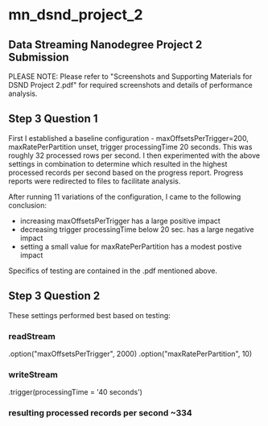 # mn_dsnd_project_2
## Data Streaming Nanodegree Project 2 Submission

PLEASE NOTE: Please refer to "Screenshots and Supporting Materials for DSND Project 2.pdf"  for required screenshots and details of performance analysis.


## Step 3 Question 1 
First I established a baseline configuration - maxOffsetsPerTrigger=200, maxRatePerPartition unset, trigger processingTime 20 seconds.  This was roughly 32 processed rows per second. I then experimented with the above settings in combination to determine which resulted in the highest processed records per second based on the progress report. Progress reports were redirected to files to facilitate analysis.

After running 11 variations of the configuration, I came to the following conclusion:
- increasing maxOffsetsPerTrigger has a large positive impact
- decreasing trigger processingTime below 20 sec. has a large negative impact
- setting a small value for maxRatePerPartition has a modest postive impact

Specifics of testing are contained in the .pdf mentioned above.

## Step 3 Question 2
These settings performed best based on testing:

### readStream
.option("maxOffsetsPerTrigger", 2000)
.option("maxRatePerPartition", 10)

### writeStream
.trigger(processingTime = '40 seconds')

### resulting processed records per second ~334

